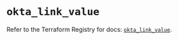 # `okta_link_value`

Refer to the Terraform Registry for docs: [`okta_link_value`](https://registry.terraform.io/providers/okta/okta/4.9.0/docs/resources/link_value).
